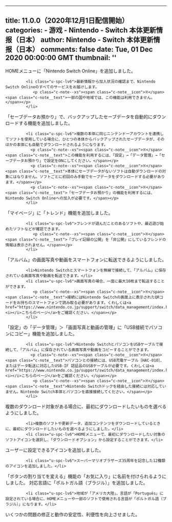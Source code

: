 
---
title: 11.0.0（2020年12月1日配信開始）
categories: 
    - 游戏
    - Nintendo - Switch 本体更新情报（日本）
author: Nintendo - Switch 本体更新情报（日本）
comments: false
date: Tue, 01 Dec 2020 00:00:00 GMT
thumbnail: ''
---

<div>   
<span class="c-heading-lv4__text">HOMEメニューに「Nintendo Switch Online」を追加しました。</span>

             <li class="u-spc-lv6">最新情報から加入状況の確認まで、Nintendo Switch Onlineのすべてのサービスをお届けします。
                <p class="c-note--xs"><span class="c-note__icon">※</span><span class="c-note__text">一部の国や地域では、この機能は利用できません。</span></p>
             </li>
           
<span class="c-heading-lv4__text">「セーブデータお預かり」で、バックアップしたセーブデータを自動的にダウンロードする機能を追加しました。</span>

             <li class="u-spc-lv6">複数の本体に同じニンテンドーアカウントを連携してソフトを使用している場合に、ひとつの本体からバックアップされたセーブデータが、そのほかの本体にも自動でダウンロードされるようになります。
               <p class="c-note--xs"><span class="c-note__icon">※</span><span class="c-note__text">この機能を利用するには、「設定」→「データ管理」→「セーブデータお預かり」で設定をONにしてください。</span></p>
               <p class="c-note--xs"><span class="c-note__icon">※</span><span class="c-note__text">本体にセーブデータがないソフトは自動ダウンロードの対象にはなりません。ソフトごとに初回のみ手動でセーブデータをダウンロードする必要があります。</span></p>
               <p class="c-note--xs"><span class="c-note__icon">※</span><span class="c-note__text">「セーブデータお預かり」の機能を利用するには、Nintendo Switch Onlineへの加入が必要です。</span></p>
             </li>
           
<span class="c-heading-lv4__text">「マイページ」に「トレンド」機能を追加しました。</span>

             <li class="u-spc-lv6">フレンドが遊んだことのあるソフトや、最近遊び始めたソフトなどが確認できます。
                <p class="c-note--xs"><span class="c-note__icon">※</span><span class="c-note__text">「プレイ記録の公開」を「非公開」にしているフレンドの情報は表示されません。</span></p>
             </li>
           
<span class="c-heading-lv4__text">「アルバム」の画面写真や動画をスマートフォンに転送できるようにしました。</span>

             <li>Nintendo Switchとスマートフォンを無線で接続して、「アルバム」に保存されている画面写真や動画を転送できます。</li>
             <li class="u-spc-lv6">画面写真の場合、一度に最大10枚まで転送することができます。
                <p class="c-note--xs"><span class="c-note__icon">※</span><span class="c-note__text">接続にはNintendo Switchの画面上に表示されたQRコードをお持ちのスマートフォンで読み取る必要があります。くわしくは<a href="https://www.nintendo.co.jp/support/switch/data_management/index.html#sp_copy"><i></i>こちらのページ</a>をご確認ください。</span></p>
             </li>
           
<span class="c-heading-lv4__text">「設定」の「データ管理」＞「画面写真と動画の管理」に「USB接続でパソコンにコピー」機能を追加しました。</span>

             <li class="u-spc-lv6">Nintendo SwitchとパソコンをUSBケーブルで接続して、「アルバム」に保存されている画面写真や動画をコピーすることができます。
               <p class="c-note--xs"><span class="c-note__icon">※</span><span class="c-note__text">パソコンとの接続には、USB充電ケーブル［HAC-010］、またはデータ転送に対応したUSB-IF 認証品のUSBケーブルが必要です。くわしくは<a href="https://www.nintendo.co.jp/support/switch/data_management/index.html#pc_copy"><i></i>こちらのページ</a>をご確認ください。</span></p>
                <p class="c-note--xs"><span class="c-note__icon">※</span><span class="c-note__text">Nintendo Switchドックを経由した接続には対応していません。Nintendo Switch本体とパソコンを直接接続してください。</span></p>
             </li>
           
<span class="c-heading-lv4__text">複数のダウンロード対象がある場合に、最初にダウンロードしたいものを選べるようにしました。</span>

             <li>複数のソフトや更新データ、追加コンテンツをダウンロードしているときに、最初にダウンロードしたいものを選べるようにしました。</li>
             <li class="u-spc-lv6">HOMEメニューで、最初にダウンロードしたい対象のソフトアイコンを選択し、「ダウンロードオプション」から設定することができます。</li>
           
<span class="c-heading-lv4__text">ユーザーに設定できるアイコンを追加しました。</span>

             <li class="u-spc-lv6">スーパーマリオブラザーズ35周年を記念した12種類のアイコンを追加しました。</li>
           
<span class="c-heading-lv4__text">「ボタンの割り当てを変える」機能の「お気に入り」に名前を付けられるようにしました。</span>
<span class="c-heading-lv4__text">対応言語に「ポルトガル語（ブラジル）」を追加しました。</span>

             <li class="u-spc-lv6">地域が「アメリカ大陸」、言語が「Português」に設定されている場合に、HOMEメニューや一部のソフトで使用される言語が「ポルトガル語（ブラジル）」になります。</li>
           
<span class="c-heading-lv4__text">いくつかの問題の修正と動作の安定性、利便性を向上させました。</span>  
</div>
            